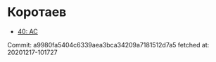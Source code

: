 # Коротаев
- [40: AC](40.md)

Commit: a9980fa5404c6339aea3bca34209a7181512d7a5
 fetched at: 20201217-101727
